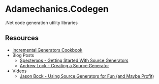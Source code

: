 # Adamechanics.Codegen
.Net code generation utility libraries 

## Resources
- [Incremental Generators Cookbook](https://github.com/dotnet/roslyn/blob/main/docs/features/incremental-generators.cookbook.md)
- Blog Posts
  - [Specterops - Getting Started With Source Generators](https://posts.specterops.io/dotnet-source-generators-in-2024-part-1-getting-started-76d619b633f5)
  - [Andrew Lock - Creating a Source Generator](https://andrewlock.net/series/creating-a-source-generator/)
- Videos
  - [Jason Bock - Using Source Generators for Fun (and Maybe Profit)
](https://www.youtube.com/watch?v=4DVV7FXukC8)
